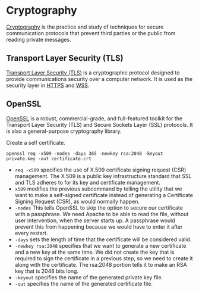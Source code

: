 # Cryptography

[Cryptography](https://en.wikipedia.org/wiki/Cryptography) is the practice and study of techniques for secure communication protocols that prevent third parties or the public from reading private messages.

## Transport Layer Security (TLS)

[Transport Layer Security (TLS)](https://en.wikipedia.org/wiki/Transport_Layer_Security) is a cryptographic protocol designed to provide communications security over a computer network. It is used as the security layer in [HTTPS](https://en.wikipedia.org/wiki/HTTPS) and [WSS](https://en.wikipedia.org/wiki/WebSocket).

## OpenSSL

[OpenSSL](https://www.openssl.org/) is a robust, commercial-grade, and full-featured toolkit for the Transport Layer Security (TLS) and Secure Sockets Layer (SSL) protocols. It is also a general-purpose cryptography library.

Create a self certificate.
```
openssl req -x509 -nodes -days 365 -newkey rsa:2048 -keyout private.key -out certificate.crt
```
* `req -x509` specifies the use of X.509 certificate signing request (CSR) management. The X.509 is a public key infrastructure standard that SSL and TLS adheres to for its key and certificate management.
* `x509` modifies the previous subcommand by telling the utility that we want to make a self-signed certificate instead of generating a Certificate Signing Request (CSR), as would normally happen.
* `-nodes` This tells OpenSSL to skip the option to secure our certificate with a passphrase. We need Apache to be able to read the file, without user intervention, when the server starts up. A passphrase would prevent this from happening because we would have to enter it after every restart.
* `-days` sets the length of time that the certificate will be considered valid.
* `-newkey rsa:2048` specifies that we want to generate a new certificate and a new key at the same time. We did not create the key that is required to sign the certificate in a previous step, so we need to create it along with the certificate. The rsa:2048 portion tells it to make an RSA key that is 2048 bits long.
* `-keyout` specifies the name of the generated private key file.
* `-out` specifies the name of the generated certificate file.
